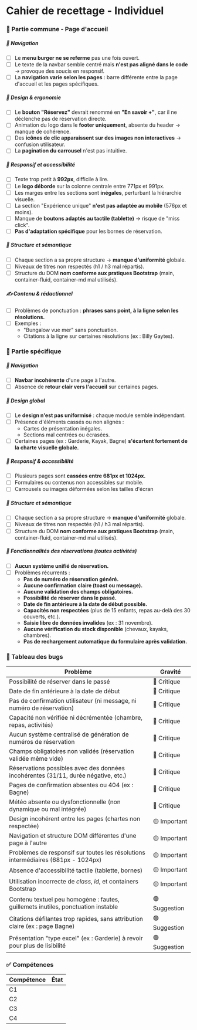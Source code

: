 # Cahier de recettage - Individuel

### 🔷 Partie commune - Page d'accueil

##### *🧭 Navigation*

- [ ] Le **menu burger ne se referme** pas une fois ouvert.
- [ ] Le texte de la navbar semble centré mais **n'est pas aligné dans le code** → provoque des soucis en responsif.
- [ ] La **navigation varie selon les pages** : barre différente entre la page d'accueil et les pages spécifiques.

##### *🎨 Design & ergonomie*

- [ ] Le **bouton "Réservez"** devrait renommé en **"En savoir +"**, car il ne déclenche pas de réservation directe.
- [ ] Animation du logo dans le **footer uniquement**, absente du header → manque de cohérence.
- [ ] Des **icônes de clic apparaissent sur des images non interactives** → confusion utilisateur.
- [ ] La **pagination du carrousel** n'est pas intuitive.

##### *📱 Responsif et accessibilité*

- [ ] Texte trop petit à **992px**, difficile à lire.
- [ ] Le **logo déborde** sur la colonne centrale entre 771px et 991px.
- [ ] Les marges entre les sections sont **inégales**, perturbant la hiérarchie visuelle.
- [ ] La section "Expérience unique" **n'est pas adaptée au mobile** (576px et moins).
- [ ] Manque de **boutons adaptés au tactile (tablette)** → risque de "miss click".
- [ ] **Pas d'adaptation spécifique** pour les bornes de réservation.

##### *🧱 Structure et sémantique*

- [ ] Chaque section a sa propre structure → **manque d'uniformité** globale.
- [ ] Niveaux de titres non respectés (h1 / h3 mal répartis).
- [ ] Structure du DOM **nom conforme aux pratiques Bootstrap** (main, container-fluid, container-md mal utilisés).

##### *✍️ Contenu & rédactionnel*

- [ ] Problèmes de ponctuation : **phrases sans point, à la ligne selon les résolutions.**
- [ ] Exemples :
	- "Bungalow vue mer" sans ponctuation.
	- Citations à la ligne sur certaines résolutions (ex : Billy Gaytes).

### 🔷 Partie spécifique

##### *🧭 Navigation*

- [ ] **Navbar incohérente** d'une page à l'autre.
- [ ] Absence de **retour clair vers l'accueil** sur certaines pages.

##### *🎨 Design global*

- [ ] Le **design n'est pas uniformisé** : chaque module semble indépendant.
- [ ] Présence d'éléments cassés ou non alignés :
	- Cartes de présentation inégales.
	- Sections mal centrées ou écrasées.
- [ ] Certaines pages (ex : Garderie, Kayak, Bagne) **s'écartent fortement de la charte visuelle globale.**

##### *📱 Responsif & accessibilité*

- [ ] Plusieurs pages sont **cassées entre 681px et 1024px.**
- [ ] Formulaires ou contenus non accessibles sur mobile.
- [ ] Carrousels ou images déformées selon les tailles d'écran

##### *🧱 Structure et sémantique*

- [ ] Chaque section a sa propre structure → **manque d'uniformité** globale.
- [ ] Niveaux de titres non respectés (h1 / h3 mal répartis).
- [ ] Structure du DOM **nom conforme aux pratiques Bootstrap** (main, container-fluid, container-md mal utilisés).

##### *📄 Fonctionnalités des réservations (toutes activités)*

- [ ] **Aucun système unifié de réservation.**
- [ ] Problèmes récurrents :
	- **Pas de numéro de réservation généré.**
	- **Aucune confirmation claire (toast ou message).**
	- **Aucune validation des champs obligatoires.**
	- **Possibilité de réserver dans le passé.**
	- **Date de fin antérieure à la date de début possible.**
	- **Capacités non respectées** (plus de 15 enfants, repas au-delà des 30 couverts, etc.).
	- **Saisie libre de données invalides** (ex : 31 novembre).
	- **Aucune vérification du stock disponible** (chevaux, kayaks, chambres).
	- **Pas de rechargement automatique du formulaire après validation.**

### 🧨 Tableau des bugs

| Problème | Gravité
| -------- | -------
| Possibilité de réserver dans le passé | 🔴 Critique
| Date de fin antérieure à la date de début | 🔴 Critique
| Pas de confirmation utilisateur (ni message, ni numéro de réservation) | 🔴 Critique
| Capacité non vérifiée ni décrémentée (chambre, repas, activités) | 🔴 Critique
| Aucun système centralisé de génération de numéros de réservation | 🔴 Critique
| Champs obligatoires non validés (réservation validée même vide) | 🔴 Critique
| Réservations possibles avec des données incohérentes (31/11, durée négative, etc.) | 🔴 Critique
| Pages de confirmation absentes ou 404 (ex : Bagne) | 🔴 Critique
| Météo absente ou dysfonctionnelle (non dynamique ou mal intégrée) | 🔴 Critique
| Design incohérent entre les pages (chartes non respectée) | 🟡 Important
| Navigation et structure DOM différentes d'une page à l'autre | 🟡 Important
| Problèmes de responsif sur toutes les résolutions intermédiaires (681px - 1024px) | 🟡 Important
| Absence d'accessibilité tactile (tablette, bornes) | 🟡 Important
| Utilisation incorrecte de _class_, _id_, et containers Bootstrap | 🟡 Important
| Contenu textuel peu homogène : fautes, guillemets inutiles, ponctuation instable | 🟢 Suggestion
| Citations défilantes trop rapides, sans attribution claire (ex : page Bagne) | 🟢 Suggestion
| Présentation "type excel" (ex : Garderie) à revoir pour plus de lisibilité | 🟢 Suggestion

### ✅ Compétences

| Compétence | État
| ---------- | ----
| C1		 |
| C2		 |
| C3		 |
| C4		 |
